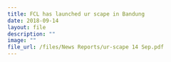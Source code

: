```yaml
---
title: FCL has launched ur scape in Bandung
date: 2018-09-14
layout: file
description: ""
image: ""
file_url: /files/News Reports/ur-scape 14 Sep.pdf
---
```

